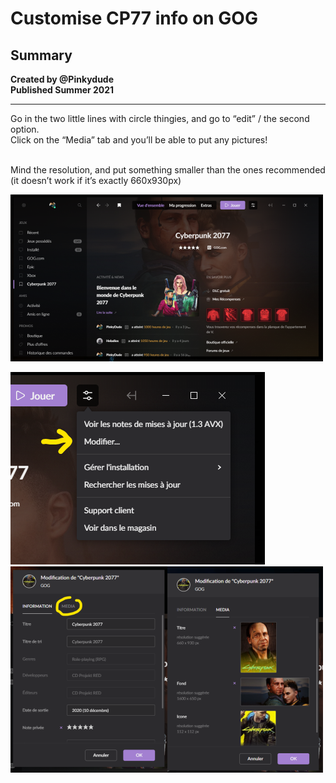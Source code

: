 # Customise CP77 info on GOG

## Summary <a href="#summary" id="summary"></a>

**Created by @Pinkydude**\
**Published Summer 2021**

****

Go in the two little lines with circle thingies, and go to “edit” / the second option.\
Click on the “Media” tab and you’ll be able to put any pictures!

\
Mind the resolution, and put something smaller than the ones recommended\
(it doesn’t work if it’s exactly 660x930px)

![](<../../.gitbook/assets/0 (4)>)

![](../../.gitbook/assets/1) ![](<../../.gitbook/assets/2 (3)>)

